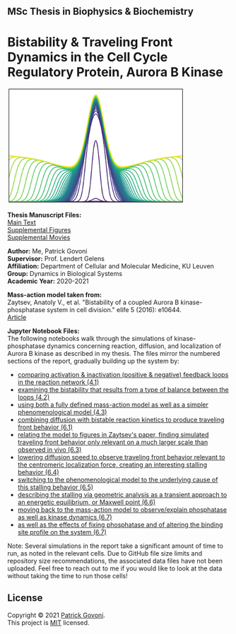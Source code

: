 ## MSc Thesis in Biophysics & Biochemistry 

# Bistability &amp; Traveling Front Dynamics in the Cell Cycle Regulatory Protein, Aurora B Kinase

<img src="./title_figure.png" width="400">

**Thesis Manuscript Files:** <br>
[Main Text](https://github.com/pgovoni21/ABKinase-bistability-traveling-front-dynamics/files/7978798/Govoni_MSc_thesis_main_text.pdf) <br>
[Supplemental Figures](https://github.com/pgovoni21/ABKinase-bistability-traveling-front-dynamics/files/7978800/Govoni_MSc_thesis_supp_figures.pdf) <br>
[Supplemental Movies](https://github.com/pgovoni21/ABKinase-bistability-traveling-front-dynamics/files/7987861/Govoni_MSc_thesis_supp_movies.zip)

**Author:** Me, Patrick Govoni <br>
**Supervisor:** Prof. Lendert Gelens <br>
**Affiliation:** Department of Cellular and Molecular Medicine, KU Leuven <br>
**Group:** Dynamics in Biological Systems <br>
**Academic Year:** 2020-2021 

**Mass-action model taken from:** <br>
Zaytsev, Anatoly V., et al. "Bistability of a coupled Aurora B kinase-phosphatase system in cell division." elife 5 (2016): e10644. <br>
[Article](https://github.com/pgovoni21/ABKinase-bistability-traveling-front-dynamics/files/8017486/Zaytsev_2016_ABkinPP_bistability.pdf)

**Jupyter Notebook Files:** <br>
The following notebooks walk through the simulations of kinase-phosphatase dynamics concerning reaction, diffusion, and localization of Aurora B kinase as described in my thesis. The files mirror the numbered sections of the report, gradually building up the system by:

- [comparing activation & inactivation (positive & negative) feedback loops in the reaction network (4.1)](https://nbviewer.org/github/pgovoni21/ABKinase-bistability-traveling-front-dynamics/blob/main/4_1_activation_inactivation.ipynb)
- [examining the bistability that results from a type of balance between the loops (4.2)](https://nbviewer.org/github/pgovoni21/ABKinase-bistability-traveling-front-dynamics/blob/main/4_2_bistability.ipynb)
- [using both a fully defined mass-action model as well as a simpler phenomenological model (4.3)](https://nbviewer.org/github/pgovoni21/ABKinase-bistability-traveling-front-dynamics/blob/main/4_3_phenomenological_model.ipynb)
- [combining diffusion with bistable reaction kinetics to produce traveling front behavior (6.1)](https://nbviewer.org/github/pgovoni21/ABKinase-bistability-traveling-front-dynamics/blob/main/6_1_diffusion_traveling_fronts.ipynb)
- [relating the model to figures in Zaytsev's paper, finding simulated traveling front behavior only relevant on a much larger scale than observed in vivo (6.3)](https://nbviewer.org/github/pgovoni21/ABKinase-bistability-traveling-front-dynamics/blob/main/6_3_traveling_fronts_mass_action_model_biological_diffusion_speed.ipynb)
- [lowering diffusion speed to observe traveling front behavior relevant to the centromeric localization force, creating an interesting stalling behavior (6.4)](https://nbviewer.org/github/pgovoni21/ABKinase-bistability-traveling-front-dynamics/blob/main/6_4_traveling_fronts_mass_action_model_reduced_diffusion_speed.ipynb)
- [switching to the phenomenological model to the underlying cause of this stalling behavior (6.5)](https://nbviewer.org/github/pgovoni21/ABKinase-bistability-traveling-front-dynamics/blob/main/6_5_traveling_fronts_phenomenological_model.ipynb)
- [describing the stalling via geometric analysis as a transient approach to an energetic equilibrium, or Maxwell point (6.6)](https://nbviewer.org/github/pgovoni21/ABKinase-bistability-traveling-front-dynamics/blob/main/6_6_geometric_analysis_maxwell_point_phenomenological_model.ipynb)
- [moving back to the mass-action model to observe/explain phosphatase as well as kinase dynamics (6.7)](https://nbviewer.org/github/pgovoni21/ABKinase-bistability-traveling-front-dynamics/blob/main/6_7_1_dynamic_kinase_ppase-mass_action_model.ipynb)
- [as well as the effects of fixing phosphatase and of altering the binding site profile on the system (6.7)](https://nbviewer.org/github/pgovoni21/ABKinase-bistability-traveling-front-dynamics/blob/main/6_7_2_dynamic_kinase_ppase-mass_action_model.ipynb)

Note: Several simulations in the report take a significant amount of time to run, as noted in the relevant cells. Due to GitHub file size limits and repository size recommendations, the associated data files have not been uploaded. Feel free to reach out to me if you would like to look at the data without taking the time to run those cells!

## License

Copyright © 2021 [Patrick Govoni](https://github.com/pgovoni21). <br />
This project is [MIT](https://github.com/pgovoni21/ABKinase-bistability-traveling-front-dynamics/blob/main/LICENSE) licensed.
